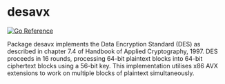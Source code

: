 # desavx

[![Go Reference](https://pkg.go.dev/badge/github.com/andjam/desavx.svg)](https://pkg.go.dev/github.com/andjam/desavx)

Package desavx implements the Data Encryption Standard (DES) as described
in chapter 7.4 of Handbook of Applied Cryptography, 1997. DES proceeds in 16
rounds, processing 64-bit plaintext blocks into 64-bit ciphertext blocks
using a 56-bit key. This implementation utilises x86 AVX extensions to work
on multiple blocks of plaintext simultaneously.
